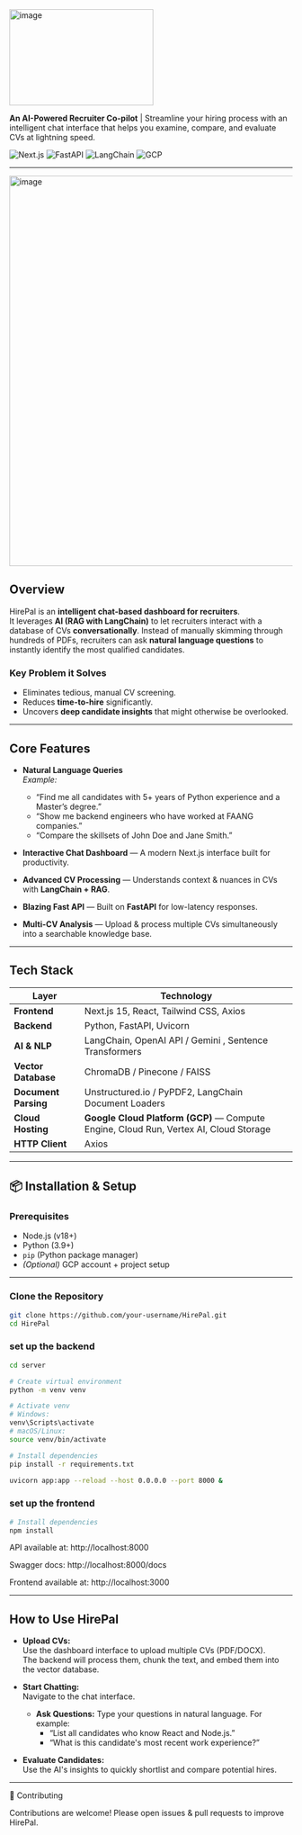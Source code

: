 <img width="256" height="171" alt="image" src="https://github.com/user-attachments/assets/52f4a171-5566-42c1-a994-9d2e4551427e" />
 
**An AI-Powered Recruiter Co-pilot** | Streamline your hiring process with an intelligent chat interface that helps you examine, compare, and evaluate CVs at lightning speed.  

![Next.js](https://img.shields.io/badge/Next.js-15.1.6-black?style=for-the-badge&logo=next.js)
![FastAPI](https://img.shields.io/badge/FastAPI-0.110.0-009688?style=for-the-badge&logo=fastapi)
![LangChain](https://img.shields.io/badge/LangChain-0.1.16-FF6A00?style=for-the-badge)
![GCP](https://img.shields.io/badge/GCP-Cloud-4285F4?style=for-the-badge&logo=googlecloud)

---
<img width="1425" height="694" alt="image" src="https://github.com/user-attachments/assets/04843b81-4f82-4c11-8548-92f910baaae1" />

## Overview  
HirePal is an **intelligent chat-based dashboard for recruiters**.  
It leverages **AI (RAG with LangChain)** to let recruiters interact with a database of CVs **conversationally**. Instead of manually skimming through hundreds of PDFs, recruiters can ask **natural language questions** to instantly identify the most qualified candidates.  

### Key Problem it Solves  
- Eliminates tedious, manual CV screening.  
- Reduces **time-to-hire** significantly.  
- Uncovers **deep candidate insights** that might otherwise be overlooked.  

---

## Core Features  
- **Natural Language Queries**  
   *Example:*  
   - “Find me all candidates with 5+ years of Python experience and a Master’s degree.”  
   - “Show me backend engineers who have worked at FAANG companies.”  
   - “Compare the skillsets of John Doe and Jane Smith.”  

- **Interactive Chat Dashboard** — A modern Next.js interface built for productivity.  

-  **Advanced CV Processing** — Understands context & nuances in CVs with **LangChain + RAG**.  

-  **Blazing Fast API** — Built on **FastAPI** for low-latency responses.  

- **Multi-CV Analysis** — Upload & process multiple CVs simultaneously into a searchable knowledge base.  

---

##  Tech Stack  

| Layer               | Technology |
|----------------------|------------|
| **Frontend**         | Next.js 15, React, Tailwind CSS, Axios |
| **Backend**          | Python, FastAPI, Uvicorn |
| **AI & NLP**         | LangChain, OpenAI API / Gemini , Sentence Transformers |
| **Vector Database**  | ChromaDB / Pinecone / FAISS |
| **Document Parsing** | Unstructured.io / PyPDF2, LangChain Document Loaders |
| **Cloud Hosting**    | **Google Cloud Platform (GCP)** — Compute Engine, Cloud Run, Vertex AI, Cloud Storage |
| **HTTP Client**      | Axios |

---

## 📦 Installation & Setup  

###  Prerequisites  
- Node.js (v18+)  
- Python (3.9+)  
- `pip` (Python package manager)   
- *(Optional)* GCP account + project setup  

---

### Clone the Repository 
```bash
git clone https://github.com/your-username/HirePal.git
cd HirePal
```
### set up the backend
```bash
cd server

# Create virtual environment
python -m venv venv

# Activate venv
# Windows:
venv\Scripts\activate
# macOS/Linux:
source venv/bin/activate

# Install dependencies
pip install -r requirements.txt

uvicorn app:app --reload --host 0.0.0.0 --port 8000 &
```

### set up the frontend
``` bash
# Install dependencies
npm install
```
API available at: http://localhost:8000

Swagger docs: http://localhost:8000/docs

Frontend available at: http://localhost:3000

---

##  How to Use HirePal  

- **Upload CVs:**  
  Use the dashboard interface to upload multiple CVs (PDF/DOCX).  
  The backend will process them, chunk the text, and embed them into the vector database.  

- **Start Chatting:**  
  Navigate to the chat interface.  
  - **Ask Questions:** Type your questions in natural language. For example:  
    - “List all candidates who know React and Node.js.”  
    - “What is this candidate's most recent work experience?”  

- **Evaluate Candidates:**  
  Use the AI's insights to quickly shortlist and compare potential hires.  


---
🤝 Contributing

Contributions are welcome! Please open issues & pull requests to improve HirePal.

